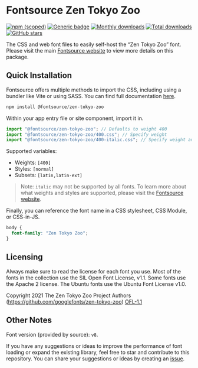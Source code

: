 # Fontsource Zen Tokyo Zoo

[![npm (scoped)](https://img.shields.io/npm/v/@fontsource/zen-tokyo-zoo?color=brightgreen)](https://www.npmjs.com/package/@fontsource/zen-tokyo-zoo) [![Generic badge](https://img.shields.io/badge/fontsource-passing-brightgreen)](https://github.com/fontsource/fontsource) [![Monthly downloads](https://badgen.net/npm/dm/@fontsource/zen-tokyo-zoo)](https://github.com/fontsource/fontsource) [![Total downloads](https://badgen.net/npm/dt/@fontsource/zen-tokyo-zoo)](https://github.com/fontsource/fontsource) [![GitHub stars](https://img.shields.io/github/stars/fontsource/fontsource.svg?style=social&label=Star)](https://github.com/fontsource/fontsource/stargazers)

The CSS and web font files to easily self-host the “Zen Tokyo Zoo” font. Please visit the main [Fontsource website](https://fontsource.org/fonts/zen-tokyo-zoo) to view more details on this package.

## Quick Installation

Fontsource offers multiple methods to import the CSS, including using a bundler like Vite or using SASS. You can find full documentation [here](https://fontsource.org/docs/getting-started/introduction).

```javascript
npm install @fontsource/zen-tokyo-zoo
```

Within your app entry file or site component, import it in.

```javascript
import "@fontsource/zen-tokyo-zoo"; // Defaults to weight 400
import "@fontsource/zen-tokyo-zoo/400.css"; // Specify weight
import "@fontsource/zen-tokyo-zoo/400-italic.css"; // Specify weight and style
```

Supported variables:
- Weights: `[400]`
- Styles: `[normal]`
- Subsets: `[latin,latin-ext]`

> Note: `italic` may not be supported by all fonts. To learn more about what weights and styles are supported, please visit the [Fontsource website](https://fontsource.org/fonts/zen-tokyo-zoo).

Finally, you can reference the font name in a CSS stylesheet, CSS Module, or CSS-in-JS.

```css
body {
  font-family: "Zen Tokyo Zoo";
}
```

## Licensing
Always make sure to read the license for each font you use. Most of the fonts in the collection use the SIL Open Font License, v1.1. Some fonts use the Apache 2 license. The Ubuntu fonts use the Ubuntu Font License v1.0.

Copyright 2021 The Zen Tokyo Zoo Project Authors (https://github.com/googlefonts/zen-tokyo-zoo)
[OFL-1.1](https://openfontlicense.org)

## Other Notes
Font version (provided by source): `v8`.

If you have any suggestions or ideas to improve the performance of font loading or expand the existing library, feel free to star and contribute to this repository. You can share your suggestions or ideas by creating an [issue](https://github.com/fontsource/fontsource/issues).